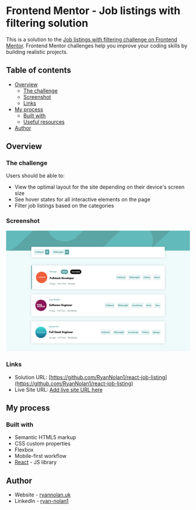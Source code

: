 # Frontend Mentor - Job listings with filtering solution

This is a solution to the [Job listings with filtering challenge on Frontend Mentor](https://www.frontendmentor.io/challenges/job-listings-with-filtering-ivstIPCt). Frontend Mentor challenges help you improve your coding skills by building realistic projects. 

## Table of contents

- [Overview](#overview)
  - [The challenge](#the-challenge)
  - [Screenshot](#screenshot)
  - [Links](#links)
- [My process](#my-process)
  - [Built with](#built-with)
  - [Useful resources](#useful-resources)
- [Author](#author)

## Overview

### The challenge

Users should be able to:

- View the optimal layout for the site depending on their device's screen size
- See hover states for all interactive elements on the page
- Filter job listings based on the categories

### Screenshot

![](./public/images/job-listing-screen-shot.png)

### Links

- Solution URL: [https://github.com/RyanNolan1/react-job-listing](https://github.com/RyanNolan1/react-job-listing)
- Live Site URL: [Add live site URL here](https://ryans-react-job-listings.netlify.app/)

## My process

### Built with

- Semantic HTML5 markup
- CSS custom properties
- Flexbox
- Mobile-first workflow
- [React](https://reactjs.org/) - JS library

## Author

- Website - [ryannolan.uk](https://ryannolan.uk)
- LinkedIn - [ryan-nolan1](https://uk.linkedin.com/in/ryan-nolan1)
